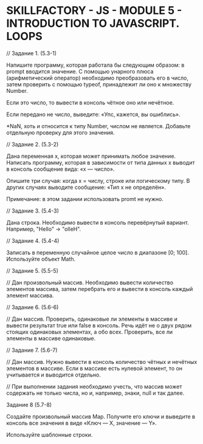 SKILLFACTORY - JS - MODULE 5 - INTRODUCTION TO JAVASCRIPT. LOOPS
==================================================================

// Задание 1. (5.3-1)

Напишите программу, которая работала бы следующим образом: в prompt вводится значение. С помощью унарного плюса (арифметический оператор) необходимо преобразовать его в число, затем проверить с помощью typeof, принадлежит ли оно к множеству Number.

Если это число, то вывести в консоль чётное оно или нечётное.

Если передано не число, выведите: «Упс, кажется, вы ошиблись».

*NaN, хоть и относится к типу Number, числом не является. Добавьте отдельную проверку для этого значения.

// Задание 2. (5.3-2)

Дана переменная x, которая может принимать любое значение. Написать программу, которая в зависимости от типа данных x выводит в консоль сообщение вида: «x — число».

Опишите три случая: когда х = числу, строке или логическому типу. В других случаях выводите сообщение: «Тип x не определён».

Примечание: в этом задании использовать promt не нужно.

// Задание 3. (5.4-3)

Дана строка. Необходимо вывести в консоль перевёрнутый вариант. Например, "Hello" -> "olleH".

// Задание 4. (5.4-4)

Записать в переменную случайное целое число в диапазоне [0; 100]. Используйте объект Math.

// Задание 5. (5.5-5)

// Дан произвольный массив. Необходимо вывести количество элементов массива, затем перебрать его и вывести в консоль каждый элемент массива.

// Задание 6. (5.6-6)

// Дан массив. Проверить, одинаковые ли элементы в массиве и вывести результат true или false в консоль. Речь идёт не о двух рядом стоящих одинаковых элементах, а обо всех. Проверить, все ли элементы в массиве одинаковые.

// Задание 7. (5.6-7)

// Дан массив. Нужно вывести в консоль количество чётных и нечётных элементов в массиве. Если в массиве есть нулевой элемент, то он учитывается и выводится отдельно. 

// При выполнении задания необходимо учесть, что массив может содержать не только числа, но и, например, знаки, null и так далее.

Задание 8 (5.7-8)

Создайте произвольный массив Map. Получите его ключи и выведите в консоль все значения в виде «Ключ — Х, значение — Y».

Используйте шаблонные строки.